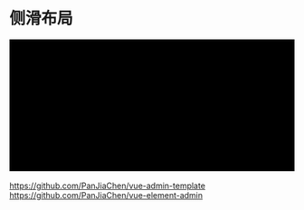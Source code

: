 # 侧滑布局

![](../pics/vue/vue-admin-template.gif)

https://github.com/PanJiaChen/vue-admin-template
https://github.com/PanJiaChen/vue-element-admin